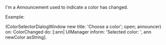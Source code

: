 I'm a Announcement used to indicate a color has changed. 

Example:

(ColorSelectorDialogWindow new
                        title: 'Choose a color';
                        open;
                        announcer) on: ColorChanged  do: [:ann|
                                                                        UIManager inform: 'Selected color: ', ann newColor asString].